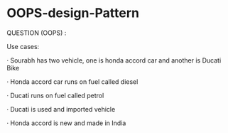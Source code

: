 # OOPS-design-Pattern

QUESTION (OOPS) : 

Use cases:

·  Sourabh has two vehicle, one is honda accord car and another is Ducati Bike

·  Honda accord car runs on fuel called diesel

·  Ducati runs on fuel called petrol

·  Ducati is used and imported vehicle

·  Honda accord is new and made in India
